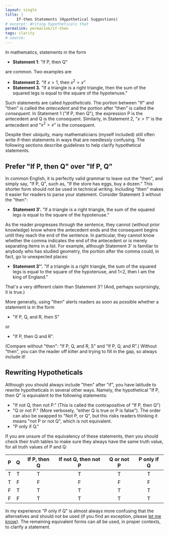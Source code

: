```yaml
---
layout: single
title: | 
     If-then Statements (Hypothetical Suggestions)
# excerpt: Writing hypotheticals that 
permalink: permalink/if-then
tags: clarity
# source: 
---
```

In mathematics, statements in the form 

- **Statement 1**: "If P, then Q" 

are common.
Two examples are 

- **Statement 2.** "If $x > 1$, then $x^2 > x$" 
- **Statement 3.** "If a triangle is a right triangle, then the sum of the squared legs is equal to the square of the hypotenuse."  

Such statements are called _hypotheticals_. 
The portion between "If" and "then" is called the _antecedent_ and the portion after "then" is called the _consequent_. 
In Statement 1 ("If P, then Q"), the expression P is the antecedent and Q is the consequent. 
Similarly, in Statement 2, "$x > 1$" is the antecedent and "$x^2 > x$" is the consequent. 

Despite their ubiquity, many mathematicians (myself included) still often write if-then statements in ways that are needlessly confusing. 
The following sections describe guidelines to help clarify hypothetical statements.

## Prefer "If P, then Q" over "If P, Q"

In common English, it is perfectly valid grammar to leave out the "then", and simply say, "If P, Q", such as, "If the store has eggs, buy a dozen."
This shorter form should not be used in technical writing.
Including "then" makes it easier for readers to parse your statement. 
Consider Statement 3 without the "then": 

- **Statement 3'.** "If a triangle is a right triangle, the sum of the squared legs is equal to the square of the hypotenuse." 

As the reader progresses through the sentence, they cannot (without prior knowledge) know where the antecedent ends and the consequent begins until they reach the end of the sentence. 
In particular, they cannot know whether the comma indicates the end of the antecedent or is merely separating items in a list. 
For example, although Statement 3' is familiar to anybody who has studied geometry, the portion after the comma could, in fact, go to unexpected places:

- **Statement 3''.** "If a triangle is a right triangle, the sum of the squared legs is equal to the square of the hypotenuse, and 1=2, then I am the king of England." 

That's a very different claim than Statement 3'! (And, perhaps surprisingly, it is true.)

More generally, using "then" alerts readers as soon as possible whether a statement is in the form

- "If P, Q, and R, then S"

or 

- "If P, then Q and R".

(Compare without "then": "If P, Q, and R, S" and "If P, Q, and R".)
Without "then", you can the reader off kilter and trying to fill in the gap, so always include it!
<!-- (For some cases, the lack of "then" may leave the statement wholly ambiguous, leaving the most careful reader guessing, although I have not found a good example, currently.) -->

## Rewriting Hypotheticals

Although you should always include "then" after "if", you have latitude to rewrite hypotheticals in several other ways. 
Namely, the hypothetical "If P, then Q" is equivalent to the following statements:

- "If not Q, then not P." (This is called the contrapositive of "If P, then Q")
- "Q or not P." (More verbosely, "either Q is true or P is false"). The order can also be swapped to "Not P, or Q", but this risks readers thinking it means "not P or not Q", which is not equivalent.
- "P only if Q."

If you are unsure of the equivalency of these statements, then you should check their truth tables to make sure they always have the same truth value, for all truth values of P and Q:

|   P   |   Q   |    If P, then Q    |     If not Q, then not P     |      Q or not P     | P only if Q  |
|:-----:|:-----:|:------------------:|:----------------------------:|:-------------------:|:------------:|
|   T   |   T   |         T          |              T               |         T           |     T        |
|   T   |   F   |         F          |              F               |         F           |     F        |
|   F   |   T   |         T          |              T               |         T           |     T        |
|   F   |   F   |         T          |              T               |         T           |     T        |

In my experience "P only if Q" is almost always more confusing that the alternatives and should not be used (if you find an exception, please [let me know](mailto:pwintz+ws@ucsc.edu)).
The remaining equivalent forms can all be used, in proper contexts, to clarify a statement.

<!-- One rule of thumb is that statements with negations are often more difficult to understand than those without negations. 
Thus, my guiding principle for choosing between equivalent logical expressions is—all else equal—to choose the expression with fewer negations.

- "If $x$ is not in $[0, \infty)$, then $x > 0$" becomes 
- "$x$ is in $[0, \infty)$ or $$x > 0$" or 
- "

- "If  -->
<!-- When w/riting the hypothetical "If P, then Q", you can reorder this statement as, "Q, only if P  -->

<!-- 2. Omitting "then" can cause a statement to be ambiguous.  -->
<!-- "If P, Q", "If P, Q and R" -->

<!-- so for "If P, then Q", the statement  -->

